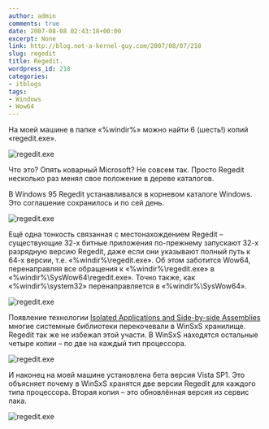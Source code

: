 ```yaml
---
author: admin
comments: true
date: 2007-08-08 02:43:18+00:00
excerpt: None
link: http://blog.not-a-kernel-guy.com/2007/08/07/218
slug: regedit
title: Regedit.
wordpress_id: 218
categories:
- itblogs
tags:
- Windows
- Wow64
---
```


На моей машине в папке «%windir%» можно найти 6 (шесть!) копий «regedit.exe».



![regedit.exe](http://blog.not-a-kernel-guy.com/wp-content/uploads/2007/08/regedit_0.png)



Что это? Опять коварный Microsoft? Не совсем так. Просто Regedit несколько раз менял свое положение в дереве каталогов. 

<!-- more -->В Windows 95 Regedit устанавливался в корневом каталоге Windows. Это соглашение сохранилось и по сей день. 



![regedit.exe](http://blog.not-a-kernel-guy.com/wp-content/uploads/2007/08/regedit_1.png)



Ещё одна тонкость связанная с местонахождением Regedit – существующие 32-х битные приложения по-прежнему запускают 32-х разрядную версию Regedit, даже если они указывают полный путь к 64-х версии, т.е. «%windir%\regedit.exe». Об этом заботится Wow64, перенаправляя все обращения к «%windir%\regedit.exe» в «%windir%\SysWow64\regedit.exe». Точно также, как «%windir%\system32» перенаправляется в «%windir%\SysWow64».



![regedit.exe](http://blog.not-a-kernel-guy.com/wp-content/uploads/2007/08/regedit_2.png)



Появление технологии [Isolated Applications and Side-by-side Assemblies](http://msdn2.microsoft.com/en-us/library/aa375193.aspx) многие системные библиотеки перекочевали в WinSxS хранилище. Regedit так же не избежал этой участи. В WinSxS находятся остальные четыре копии – по две на каждый тип процессора.



![regedit.exe](http://blog.not-a-kernel-guy.com/wp-content/uploads/2007/08/regedit_3.png)



И наконец на моей машине установлена бета версия Vista SP1. Это объясняет почему в WinSxS хранятся две версии Regedit для каждого типа процессора. Вторая копия – это обновлённая версия из сервис пака.



![regedit.exe](http://blog.not-a-kernel-guy.com/wp-content/uploads/2007/08/regedit_4.png)







